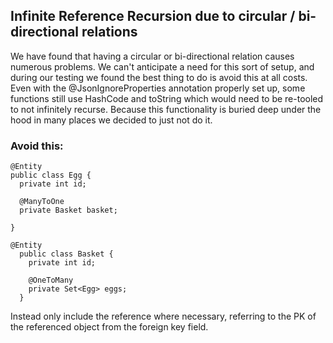 ## Infinite Reference Recursion due to circular / bi-directional relations
We have found that having a circular or bi-directional relation causes numerous problems. We can't anticipate a need for this sort of 
setup, and during our testing we found the best thing to do is avoid this at all costs. Even with the @JsonIgnoreProperties annotation properly set up,
some functions still use HashCode and toString which would need to be re-tooled to not infinitely recurse. Because this functionality is buried deep 
under the hood in many places we decided to just not do it.


### Avoid this:
```
@Entity
public class Egg {
  private int id;
  
  @ManyToOne
  private Basket basket;

}
```

```
@Entity
  public class Basket {
    private int id;
    
    @OneToMany
    private Set<Egg> eggs;
  }
```

Instead only include the reference where necessary, referring to the PK of the referenced object from the foreign key field.
